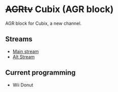 # ~~AGRtv~~ Cubix (AGR block) 
AGR block for Cubix, a new channel.

## Streams
- [Main stream](https://stream.cubix-assets.nl.eu.org/playlist.m3u8)
- [Alt Stream](https://home.nezlabs.ml:2000/cubix/playlist.m3u8)

## Current programming
- Wii Donut
